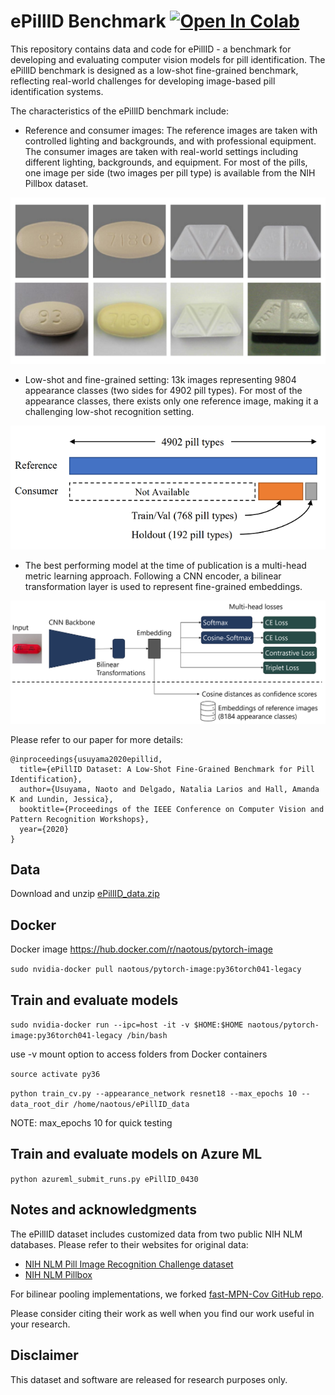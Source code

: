 # ePillID Benchmark [![Open In Colab](https://colab.research.google.com/assets/colab-badge.svg)](https://colab.research.google.com/github/usuyama/ePillID-benchmark/blob/master/ePillID_tutorial_colab.ipynb) 

This repository contains data and code for ePillID - a benchmark for developing and evaluating computer vision models for pill identification. The ePillID benchmark is designed as a low-shot fine-grained benchmark, reflecting real-world challenges for developing image-based pill identification systems.

The characteristics of the ePillID benchmark include:
* Reference and consumer images:  The reference images are taken with controlled lighting and backgrounds, and with professional equipment. The consumer images are taken with real-world settings including different lighting, backgrounds, and equipment. For most of the pills, one image per side (two images per pill type) is available from the NIH Pillbox dataset. 

![Examples of reference and consumer images in ePillID](imgs/ePillID_reference_consumer_images.png)

* Low-shot and fine-grained setting: 13k images representing 9804 appearance classes (two sides for 4902 pill types). For most of the appearance classes, there exists only one reference image, making it a challenging low-shot recognition setting.

![ePillID data distribution](imgs/ePillID_stats.png)

* The best performing model at the time of publication is a multi-head metric learning approach. Following a CNN encoder, a bilinear transformation layer is used to represent fine-grained embeddings.

![Model overview](imgs/model_overview.png)

Please refer to our paper for more details:

```
@inproceedings{usuyama2020epillid,
  title={ePillID Dataset: A Low-Shot Fine-Grained Benchmark for Pill Identification},
  author={Usuyama, Naoto and Delgado, Natalia Larios and Hall, Amanda K and Lundin, Jessica},
  booktitle={Proceedings of the IEEE Conference on Computer Vision and Pattern Recognition Workshops},
  year={2020}
}
```

## Data

Download and unzip [ePillID_data.zip](https://pillidwus2.blob.core.windows.net/data/ePillID_data.zip?st=2020-04-30T09%3A34%3A02Z&se=2031-05-01T02%3A38%3A00Z&sp=rl&sv=2018-03-28&sr=b&sig=Xvmr0RFWOeOSw74iyQso%2F7WQHs6lTxbtyQ9jrBTuLKI%3D)

## Docker

Docker image https://hub.docker.com/r/naotous/pytorch-image

`sudo nvidia-docker pull naotous/pytorch-image:py36torch041-legacy`

## Train and evaluate models

`sudo nvidia-docker run --ipc=host -it -v $HOME:$HOME naotous/pytorch-image:py36torch041-legacy /bin/bash`

use -v mount option to access folders from Docker containers

`source activate py36`

`python train_cv.py --appearance_network resnet18 --max_epochs 10 --data_root_dir /home/naotous/ePillID_data`

NOTE: max_epochs 10 for quick testing

## Train and evaluate models on Azure ML

`python azureml_submit_runs.py ePillID_0430`

## Notes and acknowledgments

The ePillID dataset includes customized data from two public NIH NLM databases. Please refer to their websites for original data:
* [NIH NLM Pill Image Recognition Challenge dataset](https://pir.nlm.nih.gov/challenge/)
* [NIH NLM Pillbox](https://pillbox.nlm.nih.gov/statistics.html)


For bilinear pooling implementations, we forked [fast-MPN-Cov GitHub repo](https://github.com/jiangtaoxie/fast-MPN-COV).

Please consider citing their work as well when you find our work useful in your research.

## Disclaimer

This dataset and software are released for research purposes only.
